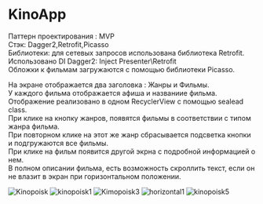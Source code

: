 # KinoApp
Паттерн проектирования : MVP  
Стэк: Dagger2,Retrofit,Picasso  
Библиотеки: для сетевых запросов использована библиотека Retrofit.  
Использовано DI Dagger2: Inject Presenter\Retrofit  
Обложки к фильмам загружаются с помощью библиотеки Picasso.  

На экране отображается два заголовка : Жанры и Фильмы.  
У каждого фильма отображается афиша и названиие фильма.  
Отображение реализовано в одном RecyclerView с помощью sealead class.    
При клике на кнопку жанров, появятся фильмы в соответствии с типом жанра фильма.  
При повторном клике на этот же жанр сбрасывается подсветка кнопки и подгружаются все фильмы.  
При клике на фильм появится другой экрна с подробной информацией о нем.  
В полном описании фильма, есть возможность скроллить текст, если он не влазит в экран  при горизонтальном положении.  


![Kinopoisk](https://user-images.githubusercontent.com/51223584/152963779-7ddc8ac5-4a4b-4965-ac1b-e69cd5385973.jpg)
![kinopoisk1](https://user-images.githubusercontent.com/51223584/152963789-5e5612de-c9a8-4ce0-92bc-4ec74b9fd158.jpg)
![Kimopoisk3](https://user-images.githubusercontent.com/51223584/152963893-6e9ea135-6894-417b-8873-48a79c079c7c.jpg)
![horizontal1](https://user-images.githubusercontent.com/51223584/152964096-046bac6f-73a2-4a0e-9732-bf9be92455c8.jpg)
![kinopoisk5](https://user-images.githubusercontent.com/51223584/152964111-a4584f6b-5c15-4deb-88cc-7a6c0a265dff.jpg)
